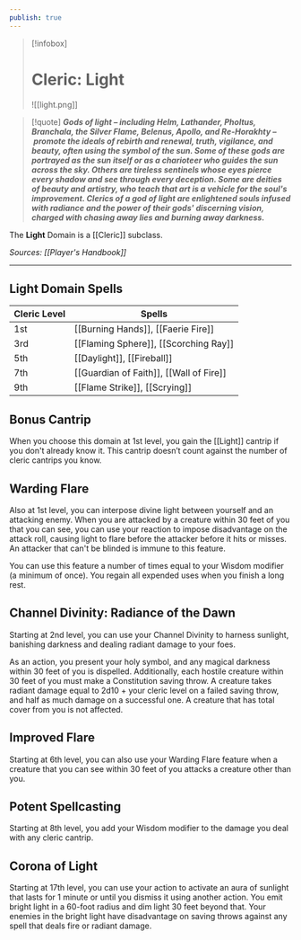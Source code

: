 ```yaml
---
publish: true
---
```

> [!infobox]
> # Cleric: Light
> ![[light.png]]

> [!quote]
> **_Gods of light – including Helm, Lathander, Pholtus, Branchala, the Silver Flame, Belenus, Apollo, and Re-Horakhty – promote the ideals of rebirth and renewal, truth, vigilance, and beauty, often using the symbol of the sun. Some of these gods are portrayed as the sun itself or as a charioteer who guides the sun across the sky. Others are tireless sentinels whose eyes pierce every shadow and see through every deception. Some are deities of beauty and artistry, who teach that art is a vehicle for the soul's improvement. Clerics of a god of light are enlightened souls infused with radiance and the power of their gods' discerning vision, charged with chasing away lies and burning away darkness._**

The **Light** Domain is a [[Cleric]] subclass.

*Sources: [[Player's Handbook]]* 
***
## Light Domain Spells
| Cleric Level | Spells                                  |
| ------------ | --------------------------------------- |
| 1st          | [[Burning Hands]], [[Faerie Fire]]      |
| 3rd          | [[Flaming Sphere]], [[Scorching Ray]]   |
| 5th          | [[Daylight]], [[Fireball]]              |
| 7th          | [[Guardian of Faith]], [[Wall of Fire]] |
| 9th          | [[Flame Strike]], [[Scrying]]           |
## Bonus Cantrip
When you choose this domain at 1st level, you gain the [[Light]] cantrip if you don't already know it. This cantrip doesn’t count against the number of cleric cantrips you know.
## Warding Flare
Also at 1st level, you can interpose divine light between yourself and an attacking enemy. When you are attacked by a creature within 30 feet of you that you can see, you can use your reaction to impose disadvantage on the attack roll, causing light to flare before the attacker before it hits or misses. An attacker that can't be blinded is immune to this feature.

You can use this feature a number of times equal to your Wisdom modifier (a minimum of once). You regain all expended uses when you finish a long rest.
## Channel Divinity: Radiance of the Dawn
Starting at 2nd level, you can use your Channel Divinity to harness sunlight, banishing darkness and dealing radiant damage to your foes.

As an action, you present your holy symbol, and any magical darkness within 30 feet of you is dispelled. Additionally, each hostile creature within 30 feet of you must make a Constitution saving throw. A creature takes radiant damage equal to 2d10 + your cleric level on a failed saving throw, and half as much damage on a successful one. A creature that has total cover from you is not affected.
## Improved Flare
Starting at 6th level, you can also use your Warding Flare feature when a creature that you can see within 30 feet of you attacks a creature other than you.
## Potent Spellcasting
Starting at 8th level, you add your Wisdom modifier to the damage you deal with any cleric cantrip.
## Corona of Light
Starting at 17th level, you can use your action to activate an aura of sunlight that lasts for 1 minute or until you dismiss it using another action. You emit bright light in a 60-foot radius and dim light 30 feet beyond that. Your enemies in the bright light have disadvantage on saving throws against any spell that deals fire or radiant damage.